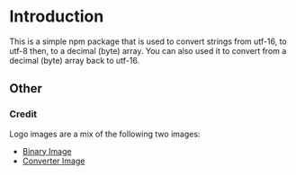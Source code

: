 # Introduction

This is a simple npm package that is used to convert strings from utf-16, to utf-8 then, to a decimal (byte) array.
You can also used it to convert from a decimal (byte) array back to utf-16.

## Other

### Credit

Logo images are a mix of the following two images:

- [Binary Image](https://www.flaticon.com/free-icon/binary_1715657#term=binary&page=1&position=24)
- [Converter Image](https://www.flaticon.com/free-icon/convert_1367012)
